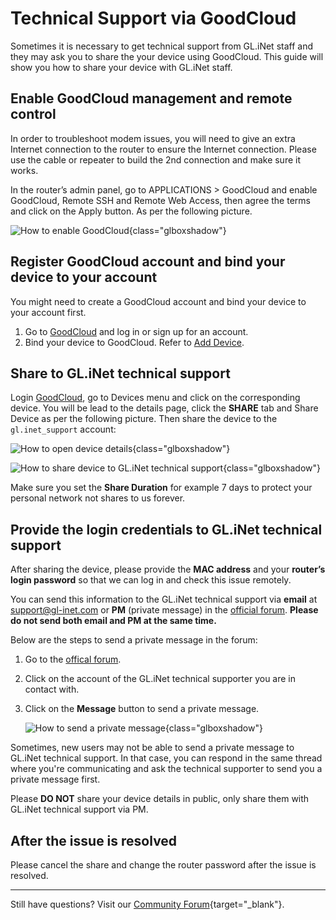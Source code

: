 # Technical Support via GoodCloud

Sometimes it is necessary to get technical support from GL.iNet staff and they may ask you to share the your device using GoodCloud. This guide will show you how to share your device with GL.iNet staff.

## Enable GoodCloud management and remote control

In order to troubleshoot modem issues, you will need to give an extra Internet connection to the router to ensure the Internet connection. Please use the cable or repeater to build the 2nd connection and make sure it works.

In the router’s admin panel, go to APPLICATIONS > GoodCloud and enable GoodCloud, Remote SSH and Remote Web Access, then agree the terms and click on the Apply button. As per the following picture.

![How to enable GoodCloud](https://static.gl-inet.com/docs/router/en/4/tutorials/technical_support_via_goodcloud/technical_support_via_goodcloud_01.png){class="glboxshadow"}

## Register GoodCloud account and bind your device to your account

You might need to create a GoodCloud account and bind your device to your account first.

1. Go to [GoodCloud](https://www.goodcloud.xyz) and log in or sign up for an account.
2. Bind your device to GoodCloud. Refer to [Add Device](https://docs.gl-inet.com/router/en/4/interface_guide/cloud/#add-device).

## Share to GL.iNet technical support 

Login [GoodCloud](https://www.goodcloud.xyz), go to Devices menu and click on the corresponding device. You will be lead to the details page, click the **SHARE** tab and Share Device as per the following picture. Then share the device to the `gl.inet_support` account:

![How to open device details](https://static.gl-inet.com/docs/router/en/4/tutorials/technical_support_via_goodcloud/technical_support_via_goodcloud_02.png){class="glboxshadow"}

![How to share device to GL.iNet technical support](https://static.gl-inet.com/docs/router/en/4/tutorials/technical_support_via_goodcloud/techshare.png){class="glboxshadow"}

Make sure you set the **Share Duration** for example 7 days to protect your personal network not shares to us forever.

## Provide the login credentials to GL.iNet technical support

After sharing the device, please provide the **MAC address** and your **router’s login password** so that we can log in and check this issue remotely.

You can send this information to the GL.iNet technical support via **email** at [support@gl-inet.com](mailto:support@gl-inet.com) or **PM** (private message) in the [official forum](https://forum.gl-inet.com). **Please do not send both email and PM at the same time.**

Below are the steps to send a private message in the forum:

1. Go to the [offical forum](https://forum.gl-inet.com).
2. Click on the account of the GL.iNet technical supporter you are in contact with.
3. Click on the **Message** button to send a private message.

    ![How to send a private message](https://static.gl-inet.com/docs/router/en/4/tutorials/technical_support_via_goodcloud/technical_support_via_goodcloud_04.gif){class="glboxshadow"}

Sometimes, new users may not be able to send a private message to GL.iNet technical support. In that case, you can respond in the same thread where you're communicating and ask the technical supporter to send you a private message first.

Please **DO NOT** share your device details in public, only share them with GL.iNet technical support via PM.

## After the issue is resolved

Please cancel the share and change the router password after the issue is resolved.

---

Still have questions? Visit our [Community Forum](https://forum.gl-inet.com){target="_blank"}.
